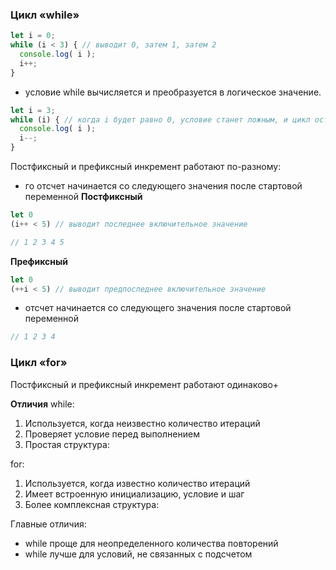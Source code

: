 ### Цикл «while»

```js
let i = 0;
while (i < 3) { // выводит 0, затем 1, затем 2
  console.log( i );
  i++;
}
```



* условие while вычисляется и преобразуется в логическое значение.

```js
let i = 3;
while (i) { // когда i будет равно 0, условие станет ложным, и цикл остановится
  console.log( i );
  i--;
}
```


Постфиксный и префиксный инкремент работают по-разному:
* го отсчет начинается со следующего значения после стартовой переменной
**Постфиксный**
```js
let 0
(i++ < 5) // выводит последнее включительное значение
```

```js
// 1 2 3 4 5
```



**Префиксный**
```js
let 0
(++i < 5) // выводит предпоследнее включительное значение
```
* отсчет начинается со следующего значения после стартовой переменной
```js
// 1 2 3 4 
```




### Цикл «for»

Постфиксный и префиксный инкремент работают одинаково+


**Отличия**
while:
1. Используется, когда неизвестно количество итераций
2. Проверяет условие перед выполнением
3. Простая структура:


for:
1. Используется, когда известно количество итераций
2. Имеет встроенную инициализацию, условие и шаг
3. Более комплексная структура:


Главные отличия:
- while проще для неопределенного количества повторений
- while лучше для условий, не связанных с подсчетом



